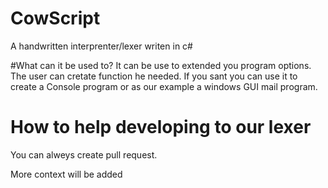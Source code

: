 # CowScript
A handwritten interprenter/lexer writen in c#


#What can it be used to?
It can be use to extended you program options. The user can cretate function he needed. If you sant you can use it to create a Console program or as our example a windows GUI mail program. 

# How to help developing to our lexer
You can alweys create pull request. 


More context will be added
